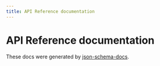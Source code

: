 ```yaml
---
title: API Reference documentation
---
```


# API Reference documentation

These docs were generated by [json-schema-docs](https://github.com/gjtorikian/json-schema-docs).
